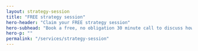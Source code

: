 ```yaml
---
layout: strategy-session
title: "FREE strategy session"
hero-header: "Claim your FREE strategy session"
hero-subhead: "Book a free, no obligation 30 minute call to discuss how we can help you radically increase your sales, leads and profits"
hero-p: ""
permalink: "/services/strategy-session"
---
```

